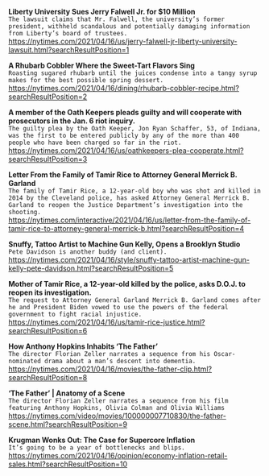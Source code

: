**Liberty University Sues Jerry Falwell Jr. for $10 Million**\
`The lawsuit claims that Mr. Falwell, the university’s former president, withheld scandalous and potentially damaging information from Liberty’s board of trustees.`\
https://nytimes.com/2021/04/16/us/jerry-falwell-jr-liberty-university-lawsuit.html?searchResultPosition=1

**A Rhubarb Cobbler Where the Sweet-Tart Flavors Sing**\
`Roasting sugared rhubarb until the juices condense into a tangy syrup makes for the best possible spring dessert.`\
https://nytimes.com/2021/04/16/dining/rhubarb-cobbler-recipe.html?searchResultPosition=2

**A member of the Oath Keepers pleads guilty and will cooperate with prosecutors in the Jan. 6 riot inquiry.**\
`The guilty plea by the Oath Keeper, Jon Ryan Schaffer, 53, of Indiana, was the first to be entered publicly by any of the more than 400 people who have been charged so far in the riot.`\
https://nytimes.com/2021/04/16/us/oathkeepers-plea-cooperate.html?searchResultPosition=3

**Letter From the Family of Tamir Rice to Attorney General Merrick B. Garland**\
`The family of Tamir Rice, a 12-year-old boy who was shot and killed in 2014 by the Cleveland police, has asked Attorney General Merrick B. Garland to reopen the Justice Department’s investigation into the shooting.`\
https://nytimes.com/interactive/2021/04/16/us/letter-from-the-family-of-tamir-rice-to-attorney-general-merrick-b.html?searchResultPosition=4

**Snuffy, Tattoo Artist to Machine Gun Kelly, Opens a Brooklyn Studio**\
`Pete Davidson is another buddy (and client).`\
https://nytimes.com/2021/04/16/style/snuffy-tattoo-artist-machine-gun-kelly-pete-davidson.html?searchResultPosition=5

**Mother of Tamir Rice, a 12-year-old killed by the police, asks D.O.J. to reopen its investigation.**\
`The request to Attorney General Garland Merrick B. Garland comes after he and President Biden vowed to use the powers of the federal government to fight racial injustice.`\
https://nytimes.com/2021/04/16/us/tamir-rice-justice.html?searchResultPosition=6

**How Anthony Hopkins Inhabits ‘The Father’**\
`The director Florian Zeller narrates a sequence from his Oscar-nominated drama about a man’s descent into dementia.`\
https://nytimes.com/2021/04/16/movies/the-father-clip.html?searchResultPosition=8

**‘The Father’ | Anatomy of a Scene**\
`The director Florian Zeller narrates a sequence from his film featuring Anthony Hopkins, Olivia Colman and Olivia Williams`\
https://nytimes.com/video/movies/100000007710830/the-father-scene.html?searchResultPosition=9

**Krugman Wonks Out: The Case for Supercore Inflation**\
`It’s going to be a year of bottlenecks and blips.`\
https://nytimes.com/2021/04/16/opinion/economy-inflation-retail-sales.html?searchResultPosition=10

